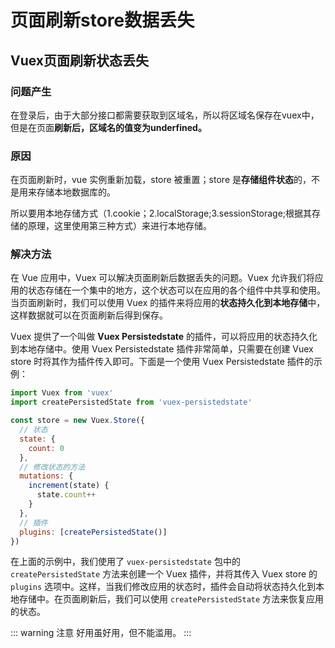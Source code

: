 # 页面刷新store数据丢失

## Vuex页面刷新状态丢失
### 问题产生
在登录后，由于大部分接口都需要获取到区域名，所以将区域名保存在vuex中，但是在页面**刷新后，区域名的值变为underfined。**

### 原因
在页面刷新时，vue 实例重新加载，store 被重置；store 是**存储组件状态**的，不是用来存储本地数据库的。

所以要用本地存储方式（1.cookie；2.localStorage;3.sessionStorage;根据其存储的原理，这里使用第三种方式）来进行本地存储。


### 解决方法

在 Vue 应用中，Vuex 可以解决页面刷新后数据丢失的问题。Vuex 允许我们将应用的状态存储在一个集中的地方，这个状态可以在应用的各个组件中共享和使用。当页面刷新时，我们可以使用 Vuex 的插件来将应用的**状态持久化到本地存储**中，这样数据就可以在页面刷新后得到保存。

Vuex 提供了一个叫做 **Vuex Persistedstate** 的插件，可以将应用的状态持久化到本地存储中。使用 Vuex Persistedstate 插件非常简单，只需要在创建 Vuex store 时将其作为插件传入即可。下面是一个使用 Vuex Persistedstate 插件的示例：

```js
import Vuex from 'vuex'
import createPersistedState from 'vuex-persistedstate'

const store = new Vuex.Store({
  // 状态
  state: {
    count: 0
  },
  // 修改状态的方法
  mutations: {
    increment(state) {
      state.count++
    }
  },
  // 插件
  plugins: [createPersistedState()]
})
```

在上面的示例中，我们使用了 `vuex-persistedstate` 包中的 `createPersistedState` 方法来创建一个 Vuex 插件，并将其传入 Vuex store 的 `plugins` 选项中。这样，当我们修改应用的状态时，插件会自动将状态持久化到本地存储中。在页面刷新后，我们可以使用 `createPersistedState` 方法来恢复应用的状态。


::: warning 注意
好用虽好用，但不能滥用。
::: 
